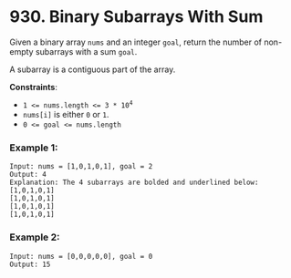 # 930. Binary Subarrays With Sum

Given a binary array `nums` and an integer `goal`, return the number of non-empty subarrays with a sum `goal`.

A subarray is a contiguous part of the array.

**Constraints**:
- <code>1 <= nums.length <= 3 * 10<sup>4</sup></code>
- `nums[i]` is either `0` or `1`.
- `0 <= goal <= nums.length`

### Example 1:
```
Input: nums = [1,0,1,0,1], goal = 2
Output: 4
Explanation: The 4 subarrays are bolded and underlined below:
[1,0,1,0,1]
[1,0,1,0,1]
[1,0,1,0,1]
[1,0,1,0,1]
```

### Example 2:
```
Input: nums = [0,0,0,0,0], goal = 0
Output: 15
```
